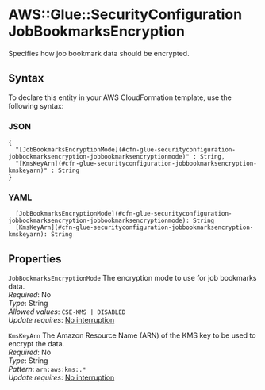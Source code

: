 # AWS::Glue::SecurityConfiguration JobBookmarksEncryption<a name="aws-properties-glue-securityconfiguration-jobbookmarksencryption"></a>

Specifies how job bookmark data should be encrypted\.

## Syntax<a name="aws-properties-glue-securityconfiguration-jobbookmarksencryption-syntax"></a>

To declare this entity in your AWS CloudFormation template, use the following syntax:

### JSON<a name="aws-properties-glue-securityconfiguration-jobbookmarksencryption-syntax.json"></a>

```
{
  "[JobBookmarksEncryptionMode](#cfn-glue-securityconfiguration-jobbookmarksencryption-jobbookmarksencryptionmode)" : String,
  "[KmsKeyArn](#cfn-glue-securityconfiguration-jobbookmarksencryption-kmskeyarn)" : String
}
```

### YAML<a name="aws-properties-glue-securityconfiguration-jobbookmarksencryption-syntax.yaml"></a>

```
  [JobBookmarksEncryptionMode](#cfn-glue-securityconfiguration-jobbookmarksencryption-jobbookmarksencryptionmode): String
  [KmsKeyArn](#cfn-glue-securityconfiguration-jobbookmarksencryption-kmskeyarn): String
```

## Properties<a name="aws-properties-glue-securityconfiguration-jobbookmarksencryption-properties"></a>

`JobBookmarksEncryptionMode`  <a name="cfn-glue-securityconfiguration-jobbookmarksencryption-jobbookmarksencryptionmode"></a>
The encryption mode to use for job bookmarks data\.  
*Required*: No  
*Type*: String  
*Allowed values*: `CSE-KMS | DISABLED`  
*Update requires*: [No interruption](https://docs.aws.amazon.com/AWSCloudFormation/latest/UserGuide/using-cfn-updating-stacks-update-behaviors.html#update-no-interrupt)

`KmsKeyArn`  <a name="cfn-glue-securityconfiguration-jobbookmarksencryption-kmskeyarn"></a>
The Amazon Resource Name \(ARN\) of the KMS key to be used to encrypt the data\.  
*Required*: No  
*Type*: String  
*Pattern*: `arn:aws:kms:.*`  
*Update requires*: [No interruption](https://docs.aws.amazon.com/AWSCloudFormation/latest/UserGuide/using-cfn-updating-stacks-update-behaviors.html#update-no-interrupt)